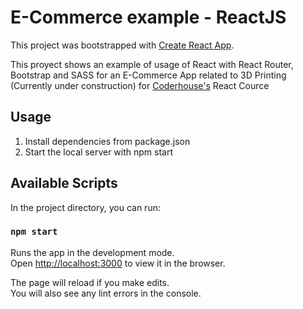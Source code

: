 # E-Commerce example - ReactJS

This project was bootstrapped with [Create React App](https://github.com/facebook/create-react-app).

This proyect shows an example of usage of React with React Router, Bootstrap and SASS for an E-Commerce App related to 3D Printing (Currently under construction) for [Coderhouse's](www.coderhouse.com) React Cource


## Usage

1. Install dependencies from package.json
2. Start the local server with npm start

## Available Scripts

In the project directory, you can run:

### `npm start`

Runs the app in the development mode.\
Open [http://localhost:3000](http://localhost:3000) to view it in the browser.

The page will reload if you make edits.\
You will also see any lint errors in the console.
